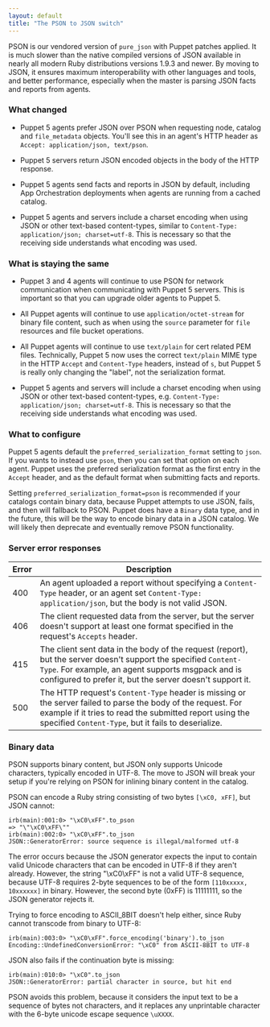 ```yaml
---
layout: default
title: "The PSON to JSON switch"
---
```


PSON is our vendored version of `pure_json` with Puppet patches applied. It is much slower than the native compiled versions of JSON available in nearly all modern Ruby distributions versions 1.9.3 and newer. By moving to JSON, it ensures maximum interoperability with other languages and tools, and better performance, especially when the master is parsing JSON facts and reports from agents.

### What changed

* Puppet 5 agents prefer JSON over PSON when requesting node, catalog and `file_metadata` objects. You'll see this in an agent's HTTP header as `Accept: application/json, text/pson`.

* Puppet 5 servers return JSON encoded objects in the body of the HTTP response.

* Puppet 5 agents send facts and reports in JSON by default, including App Orchestration deployments when agents are running from a cached catalog.

* Puppet 5 agents and servers include a charset encoding when using JSON or other text-based content-types, similar to `Content-Type: application/json; charset=utf-8`. This is necessary so that the receiving side understands what encoding was used.

### What is staying the same

* Puppet 3 and 4 agents will continue to use PSON for network communication when communicating with Puppet 5 servers. This is important so that you can upgrade older agents to Puppet 5.

* All Puppet agents will continue to use `application/octet-stream` for binary file content, such as when using the `source` parameter for `file` resources and file bucket operations.

* All Puppet agents will continue to use `text/plain` for cert related PEM files. Technically, Puppet 5 now uses the correct `text/plain` MIME type in the HTTP `Accept` and `Content-Type` headers, instead of `s`, but Puppet 5 is really only changing the "label", not the serialization format.

* Puppet 5 agents and servers will include a charset encoding when using JSON or other text-based content-types, e.g. `Content-Type: application/json; charset=utf-8`. This is necessary so that the receiving side understands what encoding was used.

### What to configure

Puppet 5 agents default the `preferred_serialization_format` setting to `json`. If you wants to instead use `pson`, then you can set that option on each agent. Puppet uses the preferred serialization format as the first entry in the `Accept` header, and as the default format when submitting facts and reports.

Setting `preferred_serialization_format=pson` is recommended if your catalogs contain binary data, because Puppet attempts to use JSON, fails, and then will fallback to PSON. Puppet does have a `Binary` data type, and in the future, this will be the way to encode binary data in a JSON catalog. We will likely then deprecate and eventually remove PSON functionality.

### Server error responses

| Error | Description                                                                                                                                                                                                                      |
|-------|----------------------------------------------------------------------------------------------------------------------------------------------------------------------------------------------------------------------------------|
| 400   | An agent uploaded a report without specifying a `Content-Type` header, or an agent set `Content-Type: application/json`, but the body is not valid JSON.                                                                         |
| 406   | The client requested data from the server, but the server doesn't support at least one format specified in the request's `Accepts` header.                                                                                       |
| 415   | The client sent data in the body of the request (report), but the server doesn't support the specified `Content-Type`. For example, an agent supports msgpack and is configured to prefer it, but the server doesn't support it. |
| 500   | The HTTP request's `Content-Type` header is missing or the server failed to parse the body of the request. For example if it tries to read the submitted report using the specified `Content-Type`, but it fails to deserialize. |

### Binary data

PSON supports binary content, but JSON only supports Unicode characters, typically encoded in UTF-8. The move to JSON will break your setup if you're relying on PSON for inlining binary content in the catalog.

PSON can encode a Ruby string consisting of two bytes `[\xC0, xFF]`, but JSON cannot:

~~~
irb(main):001:0> "\xC0\xFF".to_pson
=> "\"\xC0\xFF\""
irb(main):002:0> "\xC0\xFF".to_json
JSON::GeneratorError: source sequence is illegal/malformed utf-8
~~~

The error occurs because the JSON generator expects the input to contain valid Unicode characters that can be encoded in UTF-8 if they aren't already. However, the string "\xC0\xFF" is not a valid UTF-8 sequence, because UTF-8 requires 2-byte sequences to be of the form `[110xxxxx, 10xxxxxx]` in binary. However, the second byte (0xFF) is 11111111, so the JSON generator rejects it.

Trying to force encoding to ASCII_8BIT doesn't help either, since Ruby cannot transcode from binary to UTF-8:

~~~
irb(main):003:0> "\xC0\xFF".force_encoding('binary').to_json
Encoding::UndefinedConversionError: "\xC0" from ASCII-8BIT to UTF-8
~~~

JSON also fails if the continuation byte is missing:

~~~
irb(main):010:0> "\xC0".to_json
JSON::GeneratorError: partial character in source, but hit end
~~~

PSON avoids this problem, because it considers the input text to be a sequence of bytes not characters, and it replaces any unprintable character with the 6-byte unicode escape sequence `\uXXXX`.
